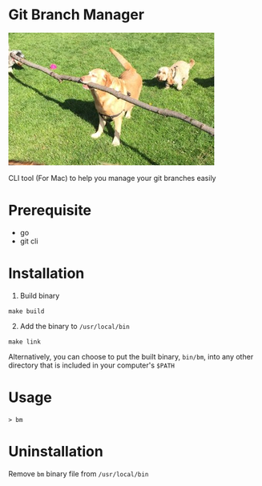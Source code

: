 
# Git Branch Manager

![best branch manager](static/branch-manager.png)

CLI tool (For Mac) to help you manage your git branches easily

# Prerequisite
- go
- git cli

# Installation

1. Build binary

```
make build
```


2. Add the binary to `/usr/local/bin`

```
make link
```

Alternatively, you can choose to put the built binary, `bin/bm`, into any other directory that is included in your computer's `$PATH`

# Usage

```
> bm
```

# Uninstallation

Remove `bm` binary file from `/usr/local/bin`

